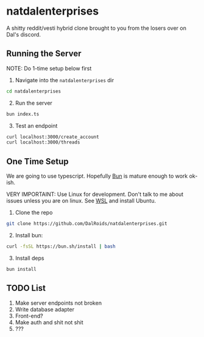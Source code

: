 # natdalenterprises
A shitty reddit/vesti hybrid clone brought to you from the losers over on Dal's discord.

## Running the Server

NOTE: Do 1-time setup below first

1. Navigate into the `natdalenterprises` dir
```bash
cd natdalenterprises
```

2. Run the server
```bash
bun index.ts
```

3. Test an endpoint
```bash
curl localhost:3000/create_account
curl localhost:3000/threads
```

## One Time Setup
We are going to use typescript. Hopefully [Bun](https://bun.sh/) is mature enough to work ok-ish.

VERY IMPORTAINT: Use Linux for development. Don't talk to me about issues unless you are on linux.
See [WSL](https://learn.microsoft.com/en-us/windows/wsl/install) and install Ubuntu.

1. Clone the repo
```bash
git clone https://github.com/DalRoids/natdalenterprises.git
```

2. Install bun: 
```bash
curl -fsSL https://bun.sh/install | bash
```

3. Install deps
```bash
bun install
```

## TODO List
1. Make server endpoints not broken
2. Write database adapter
3. Front-end?
4. Make auth and shit not shit
5. ???
